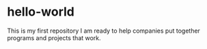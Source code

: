 # hello-world
This is my first repository
I am ready to help companies put together programs and projects that work.
